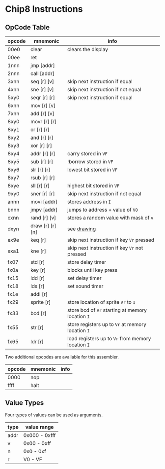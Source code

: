 # Chip8 Instructions
## OpCode Table
opcode  | mnemonic          | info
--------|-------------------|-----
00e0    | clear             | clears the display
00ee    | ret
1nnn    | jmp [addr]
2nnn    | call [addr]
3xnn    | seq [r] [v]       | skip next instruction if equal
4xnn    | sne [r] [v]       | skip next instruction if not equal
5xy0    | seqr [r] [r]      | skip next instruction if equal
6xnn    | mov [r] [v]
7xnn    | add [r] [v]
8xy0    | movr [r] [r]
8xy1    | or [r] [r]
8xy2    | and [r] [r]
8xy3    | xor [r] [r]
8xy4    | addr [r] [r]      | carry stored in `VF`
8xy5    | sub [r] [r]       | !borrow stored in `VF`
8xy6    | slr [r] [r]       | lowest bit stored in `VF`
8xy7    | rsub [r] [r]
8xye    | sll [r] [r]       | highest bit stored in `VF`
9xy0    | sner [r] [r]      | skip next instruction if not equal
annn    | movi [addr]       | stores address in `I`
bnnn    | jmpv [addr]       | jumps to address + value of `V0`
cxnn    | rand [r] [v]      | stores a random value with mask of `v`
dxyn    | draw [r] [r] [n]  | see [drawing](drawing,md)
ex9e    | keq [r]           | skip next instruction if key `Vr` pressed
exa1    | kne [r]           | skip next instruction if key `Vr` not pressed
fx07    | std [r]           | store delay timer
fx0a    | key [r]           | blocks until key press
fx15    | ldd [r]           | set delay timer
fx18    | lds [r]           | set sound timer
fx1e    | addi [r]
fx29    | sprite [r]        | store location of sprite `Vr` to `I`
fx33    | bcd [r]           | store bcd of `Vr` starting at memory location `I`
fx55    | str [r]           | store registers up to `Vr` at memory location `I`
fx65    | ldr [r]           | load registers up to `Vr` from memory location `I`

Two additional opcodes are available for this assembler.

opcode  | mnemonic          | info
--------|-------------------|-----
0000    | nop
ffff    | halt

## Value Types
Four types of values can be used as arguments.

type  | value range  
------|--------------
addr  | 0x000 - 0xfff
v     | 0x00 - 0xff
n     | 0x0 - 0xf
r     | V0 - VF      

